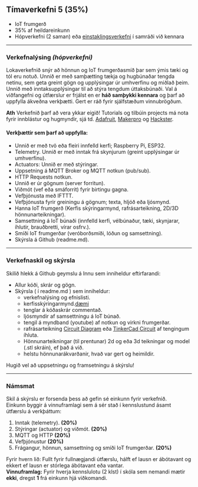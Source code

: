 ## Tímaverkefni 5 (35%) 

- IoT frumgerð 
- 35% af heildareinkunn 
- Hópverkefni (2 saman) eða [einstaklingsverkefni](https://github.com/VESM3/IOT/blob/main/Verkefni/V5_einstaklings_Planta.md) í samráði við kennara 

<!-- Nauðsynlegir undanfarar: V1.11 og V3.4 -->

---

### Verkefnalýsing _(hópverkefni)_

Lokaverkefnið snýr að hönnun og IoT frumgerðasmíð þar sem ýmis tæki og tól eru notuð. Unnið er með samþætting tækja og hugbúnaðar tengda netinu, sem geta greint gögn og upplýsingar úr umhverfinu og miðlað þeim. Unnið með inntaksupplýsingar til að stýra tengdum úttaksbúnaði. 
Val á viðfangefni og útfærslur er frjálst en er **háð samþykki kennara** og þarf að uppfylla ákveðna verkþætti. Gert er ráð fyrir sjálfstæðum vinnubrögðum. 

**Ath** Verkefnið þarf að vera ykkar eigið! Tutorials og tilbúin projects má nota fyrir innblástur og hugmyndir, sjá td. [Adafruit](https://learn.adafruit.com/category/internet-of-things-iot?guide_page=2&total_count=224&total_verbiage=total+series-), [Makerpro](https://maker.pro/projects/category/iot?filter=popular) og [Hackster](https://www.hackster.io/iot/projects).

#### Verkþættir sem þarf að uppfylla:

- Unnið er með tvö eða fleiri innfelld kerfi; Raspberry Pi, ESP32.
- Telemetry. Unnið er með inntak frá skynjurum (greint upplýsingar úr umhverfinu).
- Actuators: Unnið er með stýringar.
- Uppsetning á MQTT Broker og MQTT notkun (pub/sub). 
- HTTP Requests notkun. 
- Unnið er úr gögnum (server forritun).
- Viðmót (vef eða smáforrit) fyrir birtingu gagna.
- Vefþjónusta með IFTTT.
- Vefþjónusta fyrir greiningu á gögnum; texta, hljóð eða ljósmynd.
- Hanna IoT frumgerð (Kerfis skýringarmynd, rafrásarteikning, 2D/3D hönnunarteikningar).
- Samsettning á IoT búnaði (innfelld kerfi, vélbúnaður, tæki, skynjarar, íhlutir, brauðbretti, vírar osfrv.).
- Smíði IoT frumgerðar (veróborðsmíði, lóðun og samsettning).
- Skýrsla á Github (readme.md).

---

### Verkefnaskil og skýrsla

Skilið hlekk á Github geymslu á Innu sem inniheldur eftirfarandi:

- Allur kóði, skrár og gögn.
- Skýrsla ( í readme.md ) sem inniheldur:
  - verkefnalýsing og efnislisti.
  - kerfisskýringarmynd.[dæmi](https://github.com/VESM3/IOT/blob/main/Myndir/kerfismynd.drawio.png)
  - tenglar á kóðaskrár commentað.
  - ljósmyndir af samsettningu á IoT búnað. 
  - tengil á myndband (youtube) af notkun og virkni frumgerðar.
  - rafrásarteikning [Circuit Diagram](https://www.circuit-diagram.org/) eða [TinkerCad Circuit](https://www.tinkercad.com/circuits) af tengingum íhluta.
  - Hönnunarteikningar (til prentunar) 2d og eða 3d teikningar og model (.stl skráin), ef það á við.
  - helstu hönnunarákvarðanir, hvað var gert og heimildir.

Hugið vel að uppsetningu og framsetningu á skýrslu! 

---

### Námsmat
Skil á skýrslu er forsenda þess að gefin sé einkunn fyrir verkefnið. <br>
Einkunn byggir á vinnuframlagi sem á sér stað í kennslustund ásamt útfærslu á verkþáttum: 

1. Inntak (telemetry). **(20%)**
1. Stýringar (actuator) og viðmót. **(20%)**
1. MQTT og HTTP **(20%)**
1. Vefþjónustur **(20%)**
1. Frágangur, hönnun, samsettning og smíði IoT frumgerðar. **(20%)**

Fyrir hvern lið: Fullt fyrir fullnægjandi útfærslu, hálft ef lausn er ábótavant og ekkert ef lausn er stórlega ábótavant eða vantar. <br>
**Vinnuframlag:** Fyrir hverja kennslulotu (2 klst) í skóla sem nemandi mætir **ekki**, dregst **1** frá einkunn hjá viðkomandi. 


